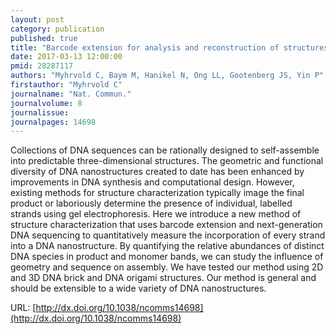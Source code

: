 ```yaml
---
layout: post
category: publication
published: true
title: "Barcode extension for analysis and reconstruction of structures"
date: 2017-03-13 12:00:00
pmid: 28287117
authors: "Myhrvold C, Baym M, Hanikel N, Ong LL, Gootenberg JS, Yin P"
firstauthor: "Myhrvold C"
journalname: "Nat. Commun."
journalvolume: 8
journalissue: 
journalpages: 14698
---
```


Collections of DNA sequences can be rationally designed to self-assemble into predictable three-dimensional structures. The geometric and functional diversity of DNA nanostructures created to date has been enhanced by improvements in DNA synthesis and computational design. However, existing methods for structure characterization typically image the final product or laboriously determine the presence of individual, labelled strands using gel electrophoresis. Here we introduce a new method of structure characterization that uses barcode extension and next-generation DNA sequencing to quantitatively measure the incorporation of every strand into a DNA nanostructure. By quantifying the relative abundances of distinct DNA species in product and monomer bands, we can study the influence of geometry and sequence on assembly. We have tested our method using 2D and 3D DNA brick and DNA origami structures. Our method is general and should be extensible to a wide variety of DNA nanostructures.

URL: [http://dx.doi.org/10.1038/ncomms14698](http://dx.doi.org/10.1038/ncomms14698)
